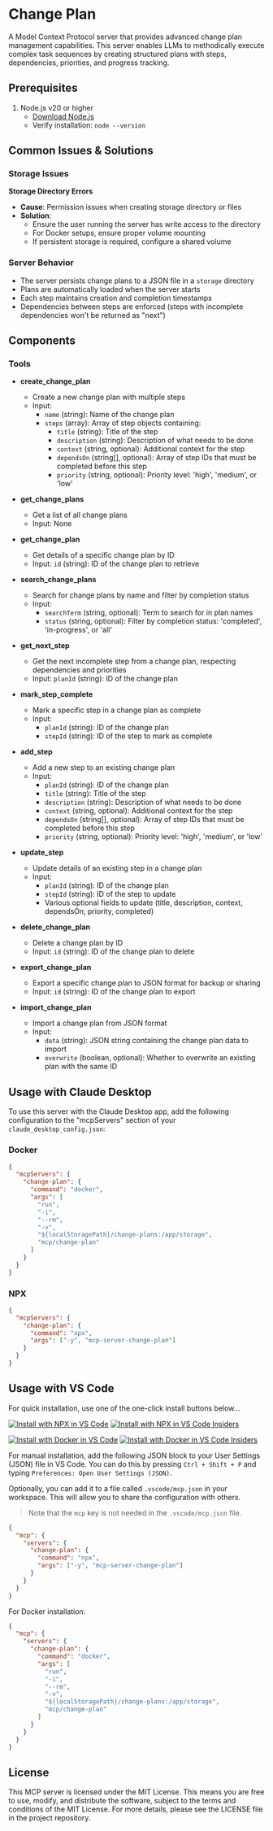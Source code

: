 # Change Plan

A Model Context Protocol server that provides advanced change plan management capabilities. This server enables LLMs to methodically execute complex task sequences by creating structured plans with steps, dependencies, priorities, and progress tracking.

## Prerequisites

1. Node.js v20 or higher
   - [Download Node.js](https://nodejs.org/en/download/)
   - Verify installation: `node --version`

## Common Issues & Solutions

### Storage Issues

**Storage Directory Errors**

- **Cause**: Permission issues when creating storage directory or files
- **Solution**:
  - Ensure the user running the server has write access to the directory
  - For Docker setups, ensure proper volume mounting
  - If persistent storage is required, configure a shared volume

### Server Behavior

- The server persists change plans to a JSON file in a `storage` directory
- Plans are automatically loaded when the server starts
- Each step maintains creation and completion timestamps
- Dependencies between steps are enforced (steps with incomplete dependencies won't be returned as "next")

## Components

### Tools

- **create_change_plan**

  - Create a new change plan with multiple steps
  - Input:
    - `name` (string): Name of the change plan
    - `steps` (array): Array of step objects containing:
      - `title` (string): Title of the step
      - `description` (string): Description of what needs to be done
      - `context` (string, optional): Additional context for the step
      - `dependsOn` (string[], optional): Array of step IDs that must be completed before this step
      - `priority` (string, optional): Priority level: 'high', 'medium', or 'low'

- **get_change_plans**

  - Get a list of all change plans
  - Input: None

- **get_change_plan**

  - Get details of a specific change plan by ID
  - Input: `id` (string): ID of the change plan to retrieve

- **search_change_plans**

  - Search for change plans by name and filter by completion status
  - Input:
    - `searchTerm` (string, optional): Term to search for in plan names
    - `status` (string, optional): Filter by completion status: 'completed', 'in-progress', or 'all'

- **get_next_step**

  - Get the next incomplete step from a change plan, respecting dependencies and priorities
  - Input: `planId` (string): ID of the change plan

- **mark_step_complete**

  - Mark a specific step in a change plan as complete
  - Input:
    - `planId` (string): ID of the change plan
    - `stepId` (string): ID of the step to mark as complete

- **add_step**

  - Add a new step to an existing change plan
  - Input:
    - `planId` (string): ID of the change plan
    - `title` (string): Title of the step
    - `description` (string): Description of what needs to be done
    - `context` (string, optional): Additional context for the step
    - `dependsOn` (string[], optional): Array of step IDs that must be completed before this step
    - `priority` (string, optional): Priority level: 'high', 'medium', or 'low'

- **update_step**

  - Update details of an existing step in a change plan
  - Input:
    - `planId` (string): ID of the change plan
    - `stepId` (string): ID of the step to update
    - Various optional fields to update (title, description, context, dependsOn, priority, completed)

- **delete_change_plan**

  - Delete a change plan by ID
  - Input: `id` (string): ID of the change plan to delete

- **export_change_plan**

  - Export a specific change plan to JSON format for backup or sharing
  - Input: `id` (string): ID of the change plan to export

- **import_change_plan**
  - Import a change plan from JSON format
  - Input:
    - `data` (string): JSON string containing the change plan data to import
    - `overwrite` (boolean, optional): Whether to overwrite an existing plan with the same ID

## Usage with Claude Desktop

To use this server with the Claude Desktop app, add the following configuration to the "mcpServers" section of your `claude_desktop_config.json`:

### Docker

```json
{
  "mcpServers": {
    "change-plan": {
      "command": "docker",
      "args": [
        "run",
        "-i",
        "--rm",
        "-v",
        "${localStoragePath}/change-plans:/app/storage",
        "mcp/change-plan"
      ]
    }
  }
}
```

### NPX

```json
{
  "mcpServers": {
    "change-plan": {
      "command": "npx",
      "args": ["-y", "mcp-server-change-plan"]
    }
  }
}
```

## Usage with VS Code

For quick installation, use one of the one-click install buttons below...

[![Install with NPX in VS Code](https://img.shields.io/badge/VS_Code-NPM-0098FF?style=flat-square&logo=visualstudiocode&logoColor=white)](https://insiders.vscode.dev/redirect/mcp/install?name=change-plan&config=%7B%22command%22%3A%22npx%22%2C%22args%22%3A%5B%22-y%22%2C%22mcp-server-change-plan%22%5D%7D) [![Install with NPX in VS Code Insiders](https://img.shields.io/badge/VS_Code_Insiders-NPM-24bfa5?style=flat-square&logo=visualstudiocode&logoColor=white)](https://insiders.vscode.dev/redirect/mcp/install?name=change-plan&config=%7B%22command%22%3A%22npx%22%2C%22args%22%3A%5B%22-y%22%2C%22mcp-server-change-plan%22%5D%7D&quality=insiders)

[![Install with Docker in VS Code](https://img.shields.io/badge/VS_Code-Docker-0098FF?style=flat-square&logo=visualstudiocode&logoColor=white)](https://insiders.vscode.dev/redirect/mcp/install?name=change-plan&config=%7B%22command%22%3A%22docker%22%2C%22args%22%3A%5B%22run%22%2C%22-i%22%2C%22--rm%22%2C%22-v%22%2C%22%24%7BlocalStoragePath%7D%2Fchange-plans%3A%2Fapp%2Fstorage%22%2C%22mcp%2Fchange-plan%22%5D%7D) [![Install with Docker in VS Code Insiders](https://img.shields.io/badge/VS_Code_Insiders-Docker-24bfa5?style=flat-square&logo=visualstudiocode&logoColor=white)](https://insiders.vscode.dev/redirect/mcp/install?name=change-plan&config=%7B%22command%22%3A%22docker%22%2C%22args%22%3A%5B%22run%22%2C%22-i%22%2C%22--rm%22%2C%22-v%22%2C%22%24%7BlocalStoragePath%7D%2Fchange-plans%3A%2Fapp%2Fstorage%22%2C%22mcp%2Fchange-plan%22%5D%7D&quality=insiders)

For manual installation, add the following JSON block to your User Settings (JSON) file in VS Code. You can do this by pressing `Ctrl + Shift + P` and typing `Preferences: Open User Settings (JSON)`.

Optionally, you can add it to a file called `.vscode/mcp.json` in your workspace. This will allow you to share the configuration with others.

> Note that the `mcp` key is not needed in the `.vscode/mcp.json` file.

```json
{
  "mcp": {
    "servers": {
      "change-plan": {
        "command": "npx",
        "args": ["-y", "mcp-server-change-plan"]
      }
    }
  }
}
```

For Docker installation:

```json
{
  "mcp": {
    "servers": {
      "change-plan": {
        "command": "docker",
        "args": [
          "run",
          "-i",
          "--rm",
          "-v",
          "${localStoragePath}/change-plans:/app/storage",
          "mcp/change-plan"
        ]
      }
    }
  }
}
```

## License

This MCP server is licensed under the MIT License. This means you are free to use, modify, and distribute the software, subject to the terms and conditions of the MIT License. For more details, please see the LICENSE file in the project repository.
